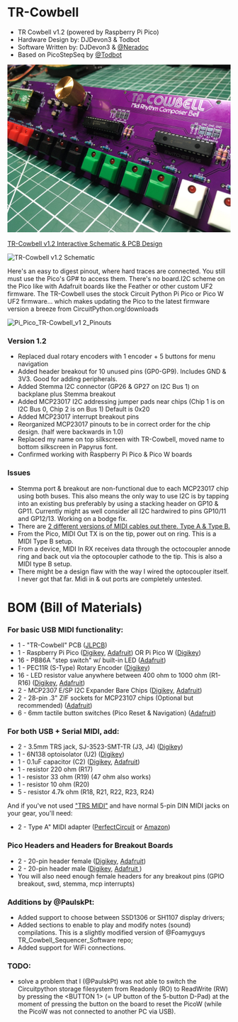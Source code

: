 # TR-Cowbell
- TR Cowbell v1.2 (powered by Raspberry Pi Pico)
- Hardware Design by: DJDevon3 & Todbot
- Software Written by: DJDevon3 & [@Neradoc](https://github.com/Neradoc)
- Based on PicoStepSeq by [@Todbot](https://github.com/todbot/picostepseq)

![](https://raw.githubusercontent.com/DJDevon3/My_Circuit_Python_Projects/main/Boards/raspberrypi/Raspberry%20Pi%20Pico/TR%20Cowbell/Pictures/v1.2_screenshot.jpg)


[TR-Cowbell v1.2 Interactive Schematic & PCB Design](https://oshwlab.com/djdevon3/tr-cowbell)

![TR-Cowbell v1.2 Schematic](https://user-images.githubusercontent.com/49322231/209724851-b4f27ea0-9ad4-4217-b441-76008834c743.jpg)

Here's an easy to digest pinout, where hard traces are connected. You still must use the Pico's GP# to access them. There's no board.I2C scheme on the Pico like with Adafruit boards like the Feather or other custom UF2 firmware. The TR-Cowbell uses the stock Circuit Python Pi Pico or Pico W UF2 firmware... which makes updating the Pico to the latest firmware version a breeze from CircuitPython.org/downloads

![Pi_Pico_TR-Cowbell_v1 2_Pinouts](https://user-images.githubusercontent.com/49322231/209758656-4a6b348c-e658-4575-bb5c-c633fbf357ce.png)

### Version 1.2
- Replaced dual rotary encoders with 1 encoder + 5 buttons for menu navigation
- Added header breakout for 10 unused pins (GP0-GP9). Includes GND & 3V3. Good for adding peripherals.
- Added Stemma I2C connector (GP26 & GP27 on I2C Bus 1) on backplane plus Stemma breakout
- Added MCP23017 I2C addressing jumper pads near chips (Chip 1 is on I2C Bus 0, Chip 2 is on Bus 1) Default is 0x20
- Added MCP23017 interrupt breakout pins
- Reorganized MCP23017 pinouts to be in correct order for the chip design. (half were backwards in 1.0)
- Replaced my name on top silkscreen with TR-Cowbell, moved name to bottom silkscreen in Papyrus font.
- Confirmed working with Raspberry Pi Pico & Pico W boards

### Issues
- Stemma port & breakout are non-functional due to each MCP23017 chip using both buses. This also means the only way to use I2C is by tapping into an existing bus preferably by using a stacking header on GP10 & GP11. Currently might as well consider all I2C hardwired to pins GP10/11 and GP12/13. Working on a bodge fix.
- There are [2 different versions of MIDI cables out there. Type A & Type B.](https://minimidi.world/) 
- From the Pico, MIDI Out TX is on the tip, power out on ring. This is a MIDI Type B setup.
- From a device, MIDI In RX receives data through the octocoupler annode ring and back out via the optocoupler cathode to the tip. This is also a MIDI type B setup.
- There might be a design flaw with the way I wired the optocoupler itself. I never got that far. Midi in & out ports are completely untested.

# BOM (Bill of Materials)
### For basic USB MIDI functionality:
- 1 - "TR-Cowbell" PCB ([JLPCB](https://oshwlab.com/djdevon3/tr-cowbell))
- 1 - Raspberry Pi Pico ([Digikey](https://www.digikey.com/en/products/detail/raspberry-pi/SC0915/13624793), [Adafruit](https://www.adafruit.com/product/4864)) OR Pi Pico W ([Digikey](https://www.digikey.com/en/products/detail/raspberry-pi/SC0918/16608263))
- 16 - PB86A "step switch" w/ built-in LED ([Adafruit](https://www.adafruit.com/product/5519))
- 1 - PEC11R (S-Type) Rotary Encoder ([Digikey](https://www.digikey.com/en/products/detail/bourns-inc/PEC11R-4215F-S0024/4499665))
- 16 - LED resistor value anywhere between 400 ohm to 1000 ohm (R1-R16) ([Digikey](https://www.digikey.com/en/products/detail/yageo/CFR-12JR-52-470R/17647), [Adafruit](https://www.adafruit.com/product/2781))
- 2 - MCP2307 E/SP I2C Expander Bare Chips ([Digikey](https://www.digikey.com/en/products/detail/microchip-technology/MCP23017-E-SP/894272), [Adafruit](https://www.adafruit.com/product/732))
- 2 - 28-pin .3" ZIF sockets for MCP23107 chips (Optional but recommended) ([Adafruit](https://www.adafruit.com/product/2205))
- 6 - 6mm tactile button switches (Pico Reset & Navigation) ([Adafruit](https://www.adafruit.com/product/367))

### For both USB + Serial MIDI, add:
- 2 - 3.5mm TRS jack, SJ-3523-SMT-TR (J3, J4)
([Digikey](https://www.digikey.com/en/products/detail/cui-devices/SJ-3523-SMT-TR/281297))
- 1 - 6N138 optoisolator (U2) ([Digikey](https://www.digikey.com/en/products/detail/liteon/6N138/1969179))
- 1 - 0.1uF capacitor (C2) ([Digikey](https://www.digikey.com/en/products/detail/vishay-beyschlag-draloric-bc-components/K104K15X7RF5TL2/286538), [Adafruit](https://www.adafruit.com/product/753))
- 1 - resistor 220 ohm (R17)
- 1 - resistor 33 ohm (R19) (47 ohm also works)
- 1 - resistor 10 ohm (R20)
- 5 - resistor 4.7k ohm (R18, R21, R22, R23, R24)

And if you've not used ["TRS MIDI"](https://minimidi.world/#types) and have normal 5-pin DIN MIDI jacks
on your gear, you'll need:
- 2 - Type A" MIDI adapter ([PerfectCircuit](https://www.perfectcircuit.com/make-noise-0-coast-midi-cable.html) or [Amazon](https://amzn.to/3Tb6DiU))

### Pico Headers and Headers for Breakout Boards
- 2 - 20-pin header female ([Digikey](https://www.digikey.com/en/products/detail/sullins-connector-solutions/PPPC201LFBN-RC/810192), [Adafruit](https://www.adafruit.com/product/5583))
- 2 - 20-pin header male ([Digikey](https://www.digikey.com/en/products/detail/adam-tech/PH1-20-UA/9830398), [Adafruit ](https://www.adafruit.com/product/392))
- You will also need enough female headers for any breakout pins (GPIO breakout, swd, stemma, mcp interrupts)

### Additions by @PaulskPt:
- Added support to choose between SSD1306 or SH1107 display drivers;
- Added sections to enable to play and modify notes (sound) compilations. This is a slightly modified version of @Foamyguys TR_Cowbell_Sequencer_Software repo;
- Added support for WiFi connections.

### TODO: 
- solve a problem that I (@PaulskPt) was not able to switch the Circuitpython storage filesystem from Readonly (RO) to ReadWrite (RW) by pressing the <BUTTON 1> (= UP button of the 5-button D-Pad) at the moment of pressing the <Reset> button on the board to reset the PicoW (while the PicoW was not connected to another PC via USB).

